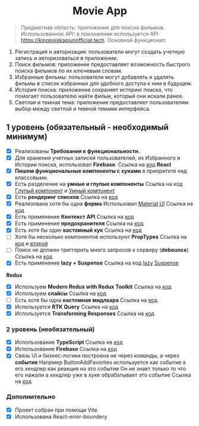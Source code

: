 
# <h1 align="center">Movie App</h1>

> Предметная область: приложение для поиска фильмов.
> Использованное API: в приложении используется API <https://kinopoiskapiunofficial.tech>.
> Основной функционал:

1. Регистрация и авторизация: пользователи могут создать учетную запись и авторизоваться в приложении.
2. Поиск фильмов: приложение предоставляет возможность быстрого поиска фильмов по их ключевым словам.
3. Избранные фильмы: пользователи могут добавлять и удалять фильмы в список избранных для удобного доступа к ним в будущем.
4. История поиска: приложение сохраняет историю поиска, что помогает пользователю найти фильм, который они искали ранее.
5. Светлая и темная тема: приложение предоставляет пользователям выбор между светлой и темной темами интерфейса.

## **1 уровень (обязательный - необходимый минимум)**

- [x] Реализованы **Требования к функциональности.**
- [x] Для хранения учетных записей пользователей, их Избранного и Истории поиска, использовал **Firebase**. Ссылка на [код](https://github.com/karina-davydenko/movie-app/blob/main/src/app/firebase/firebase.ts)
      **React**
- [x] **Пишем функциональные компоненты c хуками** в приоритете над классовыми.
- [x] Есть разделение на **умные и глупые компоненты** Ссылка на код [Глупый компонент](https://github.com/karina-davydenko/movie-app/blob/main/src/components/Film/Film.tsx) и [Умный компонент](https://github.com/karina-davydenko/movie-app/blob/main/src/components/Header/Header.tsx)
- [x] Есть **рендеринг списков** Ссылка на [код](https://github.com/karina-davydenko/movie-app/blob/main/src/components/ListCards/ListCards.tsx)
- [x] Реализована хотя бы одна **форма** Использовал [Material UI](https://mui.com/) Ссылка на [код](https://github.com/karina-davydenko/movie-app/blob/main/src/pages/SignUpPage/SingUpPage.tsx#L35)
- [x] Есть применение **Контекст API** Ссылка на [код](https://github.com/karina-davydenko/movie-app/blob/main/src/app/context/themeContext.tsx)
- [x] Есть применение **предохранителя** Ссылка на [код](https://github.com/karina-davydenko/movie-app/blob/main/src/App.tsx#L15)
- [x] Есть хотя бы один **кастомный хук** Ссылка на [код](https://github.com/karina-davydenko/movie-app/tree/main/src/shared/hooks)
- [ ] Хотя бы несколько компонентов используют **PropTypes** Ссылка на [код]() и [второй]()
- [ ] Поиск не должен триггерить много запросов к серверу (**debounce**) Ссылка на [код]()
- [x] Есть применение **lazy + Suspense** Ссылка на код [lazy](https://github.com/karina-davydenko/movie-app/blob/main/src/app/router/router.tsx#L9) [Suspense](https://github.com/karina-davydenko/movie-app/blob/main/src/main.tsx#L19)

**Redux**

- [x] Используем **Modern Redux with Redux Toolkit** Ссылка на [код](https://github.com/karina-davydenko/movie-app/blob/main/src/app/store/store.ts)
- [x] Используем **слайсы** Ссылка на [код](https://github.com/karina-davydenko/movie-app/blob/main/src/shared/reducers/Firestore/firestoreSlice.ts)
- [ ] Есть хотя бы одна **кастомная мидлвара** Ссылка на [код]()
- [x] Используется **RTK Query** Ссылка на [код](https://github.com/karina-davydenko/movie-app/blob/main/src/app/store/api/kinopoiskApi.ts)
- [x] Используется **Transforming Responses** Ссылка на [код](https://github.com/karina-davydenko/movie-app/tree/main/src/app/store/api/transformResponses)

### **2 уровень (необязательный)**

- [x] Использование **TypeScript** Ссылка на [код](https://github.com/karina-davydenko/movie-app/blob/main/src/app/store/api/transformResponses/types.ts)
- [x] Использование **Firebase** Ссылка на [код](https://github.com/karina-davydenko/movie-app/blob/main/src/app/firebase/firebase.ts)
- [x] Связь UI и бизнес-логики построена не через команды, а через **события**
      Напрмер ButtonAddFavorites используется как событие а его хендлер как реакция на это событие
      Он не знает только то что его нажали а хендлер уже в хуке обрабатывает это событие
      Ссылка на [код](https://github.com/karina-davydenko/movie-app/blob/main/src/components/Card/Card.tsx#L20)

### **Дополнительно**

- [x] Проект собран при помощи Vite
- [x] Использована React-error-boundery
